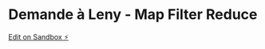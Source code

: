 # Demande à Leny - Map Filter Reduce

[Edit on Sandbox ⚡️](https://codesandbox.io/s/demande-a-leny-map-filter-reduce-1kg1xs)
